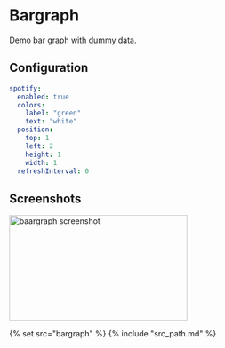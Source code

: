 # Bargraph

Demo bar graph with dummy data.

## Configuration

```yaml
spotify:
  enabled: true
  colors:
    label: "green"
    text: "white"
  position:
    top: 1
    left: 2
    height: 1
    width: 1
  refreshInterval: 0
``` 

## Screenshots

<img src="/assets/modules/bargraph.png" class="screenshot" width="320" height="191" alt="baargraph screenshot" />

{% set src="bargraph" %}
{% include "src_path.md" %}

